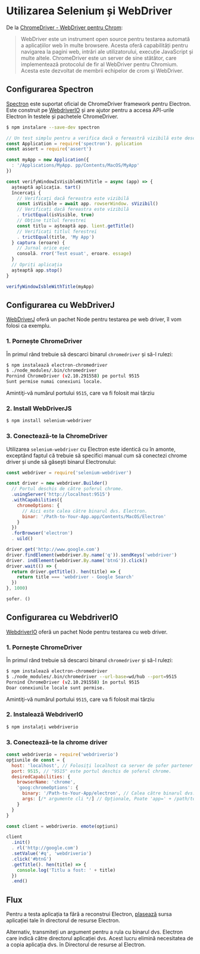# Utilizarea Selenium și WebDriver

De la [ChromeDriver - WebDriver pentru Chrom](https://sites.google.com/a/chromium.org/chromedriver/):

> WebDriver este un instrument open source pentru testarea automată a aplicațiilor web în multe browsere. Acesta oferă capabilități pentru navigarea la pagini web, intrări ale utilizatorului, execuție JavaScript și multe altele. ChromeDriver este un server de sine stătător, care implementează protocolul de fir al WebDriver pentru Chromium. Acesta este dezvoltat de membrii echipelor de crom şi WebDriver.

## Configurarea Spectron

[Spectron](https://electronjs.org/spectron) este suportat oficial de ChromeDriver framework pentru Electron. Este construit pe [WebdriverIO](http://webdriver.io/) și are ajutor pentru a accesa API-urile Electron în testele și pachetele ChromeDriver.

```sh
$ npm instalare --save-dev spectron
```

```javascript
// Un test simplu pentru a verifica dacă o fereastră vizibilă este deschisă cu un titlu
const Application = require('spectron'). pplication
const assert = require('assert')

const myApp = new Application({
  : '/Applications/MyApp. pp/Contents/MacOS/MyApp'
})

const verifyWindowIsVisibleWithTitle = async (app) => {
  așteaptă aplicația. tart()
  încercaţi {
    // Verificaţi dacă fereastra este vizibilă
    const isVisible = await app. rowserWindow. sVizibil()
    // Verificați dacă fereastra este vizibilă
    . trictEqual(isVisible, true)
    // Obține titlul ferestrei
    const titlu = așteaptă app. lient.getTitle()
    // Verificați titlul ferestrei
    . trictEqual(title, 'My App')
  } captura (eroare) {
    // Jurnal orice eșec
    consolă. rror('Test esuat', eroare. essage)
  }
  // Opriți aplicația
  așteaptă app.stop()
}

verifyWindowIsbleWithTitle(myApp)
```

## Configurarea cu WebDriverJ

[WebDriverJ](https://code.google.com/p/selenium/wiki/WebDriverJs) oferă un pachet Node pentru testarea pe web driver, îl vom folosi ca exemplu.

### 1. Pornește ChromeDriver

În primul rând trebuie să descarci binarul `chromedriver` și să-l rulezi:

```sh
$ npm instalează electron-chromedriver
$ ./node_modules/.bin/chromedriver
Pornind ChromeDriver (v2.10.291558) pe portul 9515
Sunt permise numai conexiuni locale.
```

Amintiţi-vă numărul portului `9515`, care va fi folosit mai târziu

### 2. Install WebDriverJS

```sh
$ npm install selenium-webdriver
```

### 3. Conectează-te la ChromeDriver

Utilizarea `selenium-webdriver` cu Electron este identică cu în amonte, exceptând faptul că trebuie să specifici manual cum să conectezi chrome driver și unde să găsești binarul Electronului:

```javascript
const webdriver = require('selenium-webdriver')

const driver = new webdriver.Builder()
  // Portul deschis de către șoferul chrome.
  .usingServer('http://localhost:9515')
  .withCapabilities({
    chromeOptions: {
      // Aici este calea către binarul dvs. Electron.
      binar: '/Path-to-Your-App.app/Contents/MacOS/Electron'
    }
  })
  .forBrowser('electron')
  . uild()

driver.get('http://www.google.com')
driver.findElement(webdriver.By.name('q')).sendKeys('webdriver')
driver. indElement(webdriver.By.name('btnG')).click()
driver.wait(() => {
  return driver.getTitle(). hen(title) => {
    return title === 'webdriver - Google Search'
  })
}, 1000)

șofer. ()
```

## Configurarea cu WebdriverIO

[WebdriverIO](http://webdriver.io/) oferă un pachet Node pentru testarea cu web driver.

### 1. Pornește ChromeDriver

În primul rând trebuie să descarci binarul `chromedriver` și să-l rulezi:

```sh
$ npm instalează electron-chromedriver
$ ./node_modules/.bin/chromedriver --url-base=wd/hub --port=9515
Pornind ChromeDriver (v2.10.291558) în portul 9515
Doar conexiunile locale sunt permise.
```

Amintiţi-vă numărul portului `9515`, care va fi folosit mai târziu

### 2. Instalează WebdriverIO

```sh
$ npm instalați webdriverio
```

### 3. Conectează-te la chrome driver

```javascript
const webdriverio = require('webdriverio')
opțiunile de const = {
  host: 'localhost', // Folosiți localhost ca server de șofer partener de chrom
  port: 9515, // "9515" este portul deschis de șoferul chrome.
  desiredCapabilities: {
    browserName: 'chrome',
    'goog:chromeOptions': {
      binary: '/Path-to-Your-App/electron', // Calea către binarul dvs. Electron
      args: [/* argumente cli */] // Opționale, Poate 'app=' + /path/to/your/app/
    }
  }
}

const client = webdriverio. emote(opțiuni)

client
  .init()
  . rl('http://google.com')
  .setValue('#q', 'webdriverio')
  .click('#btnG')
  .getTitle(). hen(title) => {
    console.log('Titlu a fost: ' + title)
  })
  .end()
```

## Flux

Pentru a testa aplicația ta fără a reconstrui Electron, [plasează](https://github.com/electron/electron/blob/master/docs/tutorial/application-distribution.md) sursa aplicației tale în directorul de resurse Electron.

Alternativ, transmiteți un argument pentru a rula cu binarul dvs. Electron care indică către directorul aplicației dvs. Acest lucru elimină necesitatea de a copia aplicația dvs. în Directorul de resurse al Electron.

